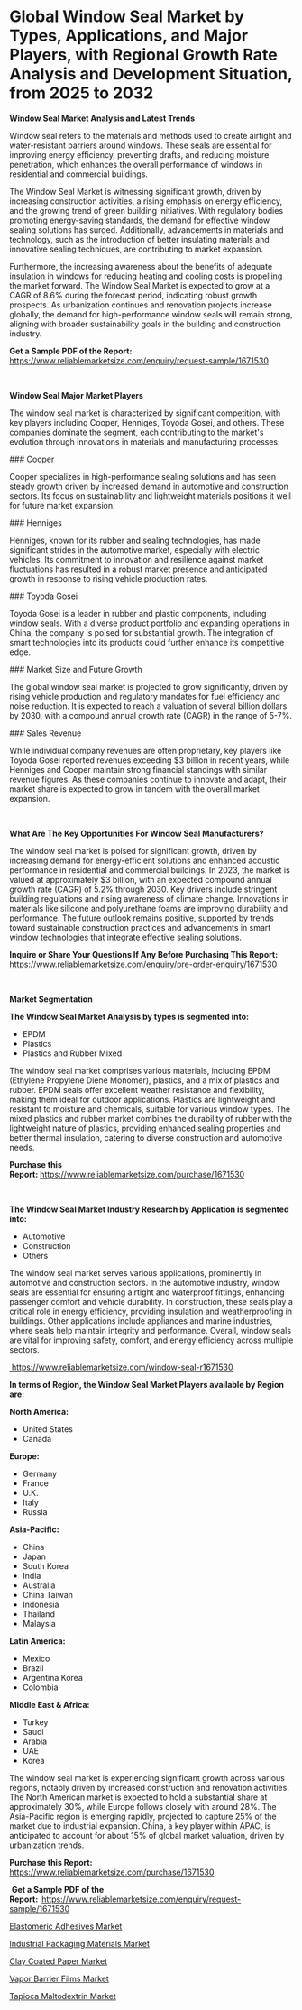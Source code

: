 <p><h1>Global Window Seal Market by Types, Applications, and Major Players, with Regional Growth Rate Analysis and Development Situation, from 2025 to 2032</h1></p><p><strong>Window Seal Market Analysis and Latest Trends</strong></p>
<p><p>Window seal refers to the materials and methods used to create airtight and water-resistant barriers around windows. These seals are essential for improving energy efficiency, preventing drafts, and reducing moisture penetration, which enhances the overall performance of windows in residential and commercial buildings. </p><p>The Window Seal Market is witnessing significant growth, driven by increasing construction activities, a rising emphasis on energy efficiency, and the growing trend of green building initiatives. With regulatory bodies promoting energy-saving standards, the demand for effective window sealing solutions has surged. Additionally, advancements in materials and technology, such as the introduction of better insulating materials and innovative sealing techniques, are contributing to market expansion.</p><p>Furthermore, the increasing awareness about the benefits of adequate insulation in windows for reducing heating and cooling costs is propelling the market forward. The Window Seal Market is expected to grow at a CAGR of 8.6% during the forecast period, indicating robust growth prospects. As urbanization continues and renovation projects increase globally, the demand for high-performance window seals will remain strong, aligning with broader sustainability goals in the building and construction industry.</p></p>
<p><strong>Get a Sample PDF of the Report:&nbsp;</strong> <a href="https://www.reliablemarketsize.com/enquiry/request-sample/1671530?utm_campaign=2008&utm_medium=2&utm_source=Github&utm_content=ia&utm_term=01042025&utm_id=window-seal">https://www.reliablemarketsize.com/enquiry/request-sample/1671530</a></p>
<p>&nbsp;</p>
<p><strong>Window Seal Major Market Players</strong></p>
<p><p>The window seal market is characterized by significant competition, with key players including Cooper, Henniges, Toyoda Gosei, and others. These companies dominate the segment, each contributing to the market's evolution through innovations in materials and manufacturing processes.</p><p>### Cooper</p><p>Cooper specializes in high-performance sealing solutions and has seen steady growth driven by increased demand in automotive and construction sectors. Its focus on sustainability and lightweight materials positions it well for future market expansion.</p><p>### Henniges</p><p>Henniges, known for its rubber and sealing technologies, has made significant strides in the automotive market, especially with electric vehicles. Its commitment to innovation and resilience against market fluctuations has resulted in a robust market presence and anticipated growth in response to rising vehicle production rates.</p><p>### Toyoda Gosei</p><p>Toyoda Gosei is a leader in rubber and plastic components, including window seals. With a diverse product portfolio and expanding operations in China, the company is poised for substantial growth. The integration of smart technologies into its products could further enhance its competitive edge.</p><p>### Market Size and Future Growth</p><p>The global window seal market is projected to grow significantly, driven by rising vehicle production and regulatory mandates for fuel efficiency and noise reduction. It is expected to reach a valuation of several billion dollars by 2030, with a compound annual growth rate (CAGR) in the range of 5-7%.  </p><p>### Sales Revenue</p><p>While individual company revenues are often proprietary, key players like Toyoda Gosei reported revenues exceeding $3 billion in recent years, while Henniges and Cooper maintain strong financial standings with similar revenue figures. As these companies continue to innovate and adapt, their market share is expected to grow in tandem with the overall market expansion.</p></p>
<p>&nbsp;</p>
<p><strong>What Are The Key Opportunities For Window Seal Manufacturers?</strong></p>
<p><p>The window seal market is poised for significant growth, driven by increasing demand for energy-efficient solutions and enhanced acoustic performance in residential and commercial buildings. In 2023, the market is valued at approximately $3 billion, with an expected compound annual growth rate (CAGR) of 5.2% through 2030. Key drivers include stringent building regulations and rising awareness of climate change. Innovations in materials like silicone and polyurethane foams are improving durability and performance. The future outlook remains positive, supported by trends toward sustainable construction practices and advancements in smart window technologies that integrate effective sealing solutions.</p></p>
<p><strong>Inquire or Share Your Questions If Any Before Purchasing This Report:</strong> <a href="https://www.reliablemarketsize.com/enquiry/pre-order-enquiry/1671530?utm_campaign=2008&utm_medium=2&utm_source=Github&utm_content=ia&utm_term=01042025&utm_id=window-seal">https://www.reliablemarketsize.com/enquiry/pre-order-enquiry/1671530</a></p>
<p>&nbsp;</p>
<p><strong>Market Segmentation</strong></p>
<p><strong>The Window Seal Market Analysis by types is segmented into:</strong></p>
<p><ul><li>EPDM</li><li>Plastics</li><li>Plastics and Rubber Mixed</li></ul></p>
<p><p>The window seal market comprises various materials, including EPDM (Ethylene Propylene Diene Monomer), plastics, and a mix of plastics and rubber. EPDM seals offer excellent weather resistance and flexibility, making them ideal for outdoor applications. Plastics are lightweight and resistant to moisture and chemicals, suitable for various window types. The mixed plastics and rubber market combines the durability of rubber with the lightweight nature of plastics, providing enhanced sealing properties and better thermal insulation, catering to diverse construction and automotive needs.</p></p>
<p><strong>Purchase this Report:&nbsp;</strong><a href="https://www.reliablemarketsize.com/purchase/1671530?utm_campaign=2008&utm_medium=2&utm_source=Github&utm_content=ia&utm_term=01042025&utm_id=window-seal">https://www.reliablemarketsize.com/purchase/1671530</a></p>
<p>&nbsp;</p>
<p><strong>The Window Seal Market Industry Research by Application is segmented into:</strong></p>
<p><ul><li>Automotive</li><li>Construction</li><li>Others</li></ul></p>
<p><p>The window seal market serves various applications, prominently in automotive and construction sectors. In the automotive industry, window seals are essential for ensuring airtight and waterproof fittings, enhancing passenger comfort and vehicle durability. In construction, these seals play a critical role in energy efficiency, providing insulation and weatherproofing in buildings. Other applications include appliances and marine industries, where seals help maintain integrity and performance. Overall, window seals are vital for improving safety, comfort, and energy efficiency across multiple sectors.</p></p>
<p><a href="https://www.reliablemarketsize.com/window-seal-r1671530?utm_campaign=2008&utm_medium=2&utm_source=Github&utm_content=ia&utm_term=01042025&utm_id=window-seal">&nbsp;https://www.reliablemarketsize.com/window-seal-r1671530</a></p>
<p><strong>In terms of Region, the Window Seal Market Players available by Region are:</strong></p>
<p>
    <p> <strong> North America: </strong>
        <ul>
            <li>United States</li>
            <li>Canada</li>
        </ul>
        </p> 
    <p> <strong> Europe: </strong>
        <ul>
            <li>Germany</li>
            <li>France</li>
            <li>U.K.</li>
            <li>Italy</li>
            <li>Russia</li>
        </ul>
        </p> 
    <p> <strong> Asia-Pacific: </strong>
        <ul>
            <li>China</li>
            <li>Japan</li>
            <li>South Korea</li>
            <li>India</li>
            <li>Australia</li>
            <li>China Taiwan</li>
            <li>Indonesia</li>
            <li>Thailand</li>
            <li>Malaysia</li>
        </ul>
        </p> 
    <p> <strong> Latin America: </strong>
        <ul>
            <li>Mexico</li>
            <li>Brazil</li>
            <li>Argentina Korea</li>
            <li>Colombia</li>
        </ul>
        </p> 
    <p> <strong> Middle East & Africa: </strong>
        <ul>
            <li>Turkey</li>
            <li>Saudi</li>
            <li>Arabia</li>
            <li>UAE</li>
            <li>Korea</li>
        </ul>
    </p>
    </p>
<p><p>The window seal market is experiencing significant growth across various regions, notably driven by increased construction and renovation activities. The North American market is expected to hold a substantial share at approximately 30%, while Europe follows closely with around 28%. The Asia-Pacific region is emerging rapidly, projected to capture 25% of the market due to industrial expansion. China, a key player within APAC, is anticipated to account for about 15% of global market valuation, driven by urbanization trends.</p></p>
<p><strong>Purchase this Report: </strong><a href="https://www.reliablemarketsize.com/purchase/1671530?utm_campaign=2008&utm_medium=2&utm_source=Github&utm_content=ia&utm_term=01042025&utm_id=window-seal">https://www.reliablemarketsize.com/purchase/1671530</a></p>
<p>&nbsp;<strong>Get a Sample PDF of the Report:&nbsp;&nbsp;</strong><a href="https://www.reliablemarketsize.com/enquiry/request-sample/1671530?utm_campaign=2008&utm_medium=2&utm_source=Github&utm_content=ia&utm_term=01042025&utm_id=window-seal">https://www.reliablemarketsize.com/enquiry/request-sample/1671530</a></p>
<p><strong></strong></p>
<p><p><a href="https://github.com/rempemelon5k/Market-Research-Report-List-1/blob/main/elastomeric-adhesives-market.md?utm_campaign=2008&utm_medium=2&utm_source=Github&utm_content=ia&utm_term=01042025&utm_id=window-seal">Elastomeric Adhesives Market</a></p><p><a href="https://github.com/ftnlewins/Market-Research-Report-List-1/blob/main/industrial-packaging-materials-market.md?utm_campaign=2008&utm_medium=2&utm_source=Github&utm_content=ia&utm_term=01042025&utm_id=window-seal">Industrial Packaging Materials Market</a></p><p><a href="https://github.com/idranalexie/Market-Research-Report-List-1/blob/main/clay-coated-paper-market.md?utm_campaign=2008&utm_medium=2&utm_source=Github&utm_content=ia&utm_term=01042025&utm_id=window-seal">Clay Coated Paper Market</a></p><p><a href="https://github.com/yardemuongz5/Market-Research-Report-List-1/blob/main/vapor-barrier-films-market.md?utm_campaign=2008&utm_medium=2&utm_source=Github&utm_content=ia&utm_term=01042025&utm_id=window-seal">Vapor Barrier Films Market</a></p><p><a href="https://github.com/balbajagatr1/Market-Research-Report-List-1/blob/main/tapioca-maltodextrin-market.md?utm_campaign=2008&utm_medium=2&utm_source=Github&utm_content=ia&utm_term=01042025&utm_id=window-seal">Tapioca Maltodextrin Market</a></p></p>